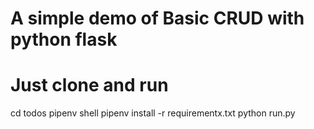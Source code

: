 # A simple demo of Basic CRUD with python flask

# Just clone and run 

cd todos
pipenv shell
pipenv install -r requirementx.txt
python run.py